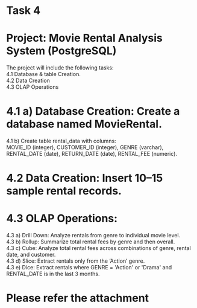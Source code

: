 # Task 4

# Project: Movie Rental Analysis System (PostgreSQL)

The project will include the following tasks:  
                                   4.1 Database & table Creation.   
                                   4.2 Data Creation    
                                   4.3 OLAP Operations   

# 4.1 a) Database Creation: Create a database named MovieRental.     
  4.1 b) Create table rental_data with columns:   
MOVIE_ID (integer), CUSTOMER_ID (integer), GENRE (varchar), RENTAL_DATE (date), RETURN_DATE (date), RENTAL_FEE (numeric).

# 4.2 Data Creation: Insert 10–15 sample rental records.   

# 4.3 OLAP Operations:  
4.3 a) Drill Down: Analyze rentals from genre to individual movie level.  
4.3 b) Rollup: Summarize total rental fees by genre and then overall.   
4.3 c) Cube: Analyze total rental fees across combinations of genre, rental date, and customer.   
4.3 d) Slice: Extract rentals only from the ‘Action’ genre.  
4.3 e) Dice: Extract rentals where GENRE = 'Action' or 'Drama' and RENTAL_DATE is in the last 3 months.  

# Please refer the attachment
